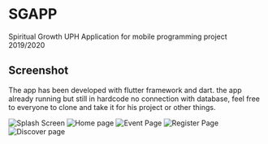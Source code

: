 # SGAPP
Spiritual Growth UPH Application for mobile programming project 2019/2020

## Screenshot
The app has been developed with flutter framework and dart. the app already running but still in hardcode no connection with database, feel free to everyone to clone and take it for his project or other things. 

![Splash Screen](https://drive.google.com/open?id=1lWJFZv2vFcVV38kDsPDaf7Mei0-EhJgp)
![Home page](https://drive.google.com/open?id=1lXF-arCaBr3iaseUEoUJn3njpxwNfJPC)
![Event Page](https://drive.google.com/open?id=1lilil3wq25SkFO2S9o81wwTThF3CdWBi)
![Register Page](https://drive.google.com/open?id=1m0JYtTXyuQpHq8XGpgVLy9d7p2Ah9mWg)
![Discover page](https://drive.google.com/open?id=1m28AjLQUtxWI6xD9ZhaPUtHvh0xneXMQ)


<!--stackedit_data:
eyJoaXN0b3J5IjpbMTM4ODI0ODYxOV19
-->